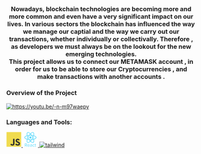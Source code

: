 <h3 align="center">Nowadays, blockchain technologies are becoming more and more common and even have a very significant impact on our lives. In various sectors the blockchain has influenced the way we manage our captial and the way we carry out our transactions, whether individually or collectivally. Therefore , as developers we must always be on the lookout for the new emerging technologies. <br/> This project allows us to connect our METAMASK account , in order for us to be able to store our Cryptocurrencies , and make transactions with another accounts .</h3>

<h3 align="left">Overview of the Project</h3>
<p align="left">
<a href="https://www.youtube.com/c/https://youtu.be/-n-m97waepy" target="blank"><img align="center" src="https://raw.githubusercontent.com/rahuldkjain/github-profile-readme-generator/master/src/images/icons/Social/youtube.svg" alt="https://youtu.be/-n-m97waepy" height="30" width="40" /></a>
</p>

<h3 align="left">Languages and Tools:</h3>
<p align="left"> <a href="https://developer.mozilla.org/en-US/docs/Web/JavaScript" target="_blank" rel="noreferrer"> <img src="https://raw.githubusercontent.com/devicons/devicon/master/icons/javascript/javascript-original.svg" alt="javascript" width="40" height="40"/> </a> <a href="https://reactjs.org/" target="_blank" rel="noreferrer"> <img src="https://raw.githubusercontent.com/devicons/devicon/master/icons/react/react-original-wordmark.svg" alt="react" width="40" height="40"/> </a> <a href="https://tailwindcss.com/" target="_blank" rel="noreferrer"> <img src="https://www.vectorlogo.zone/logos/tailwindcss/tailwindcss-icon.svg" alt="tailwind" width="40" height="40"/> </a> </p>
